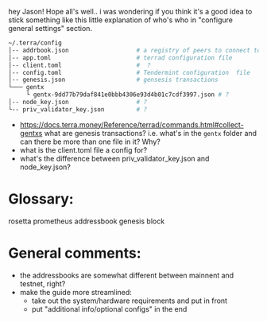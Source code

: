 hey Jason! Hope all's well.. i was wondering if you think it's a good idea to stick something like this little explanation of who's who in "configure general settings" section.

```bash
~/.terra/config
│-- addrbook.json                   # a registry of peers to connect to
│-- app.toml                        # terrad configuration file
│-- client.toml                     #  ?
│-- config.toml                     # Tendermint configuration  file
│-- genesis.json                    # gensesis transactions
└─── gentx
     └ gentx-9dd77b79daf841e0bbb4306e93d4b01c7cdf3997.json # ?
│-- node_key.json                   # ?
└-- priv_validator_key.json         # ?
```

- https://docs.terra.money/Reference/terrad/commands.html#collect-gentxs what are genesis transactions? i.e. what's in the `gentx` folder and can there be more than one file in it? Why?
- what is the client.toml file a config for?
- what's the difference between priv_validator_key.json and node_key.json?



# Glossary: 

rosetta
prometheus
addressbook
genesis block


# General comments:

- the addressbooks are somewhat different between mainnent and testnet, right?
- make the guide more streamlined:
  - take out the system/hardware requirements and put in front
  - put "additional info/optional configs" in the end






